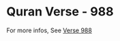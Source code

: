 # Quran Verse - 988 

For more infos, See [Verse 988](https://www.quranbookk.com/quran/search?q=988)